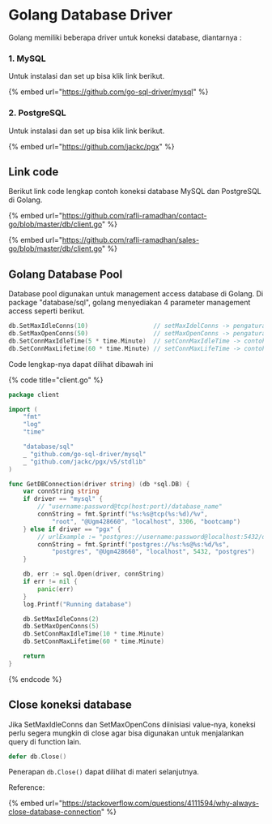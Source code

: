 # Golang Database Driver

Golang memiliki beberapa driver untuk koneksi database, diantarnya :

### 1. MySQL

Untuk instalasi dan set up bisa klik link berikut.

{% embed url="https://github.com/go-sql-driver/mysql" %}

### 2. PostgreSQL

Untuk instalasi dan set up bisa klik link berikut.

{% embed url="https://github.com/jackc/pgx" %}

## Link code&#x20;

Berikut link code lengkap contoh koneksi database MySQL dan PostgreSQL di Golang.

{% embed url="https://github.com/rafli-ramadhan/contact-go/blob/master/db/client.go" %}

{% embed url="https://github.com/rafli-ramadhan/sales-go/blob/master/db/client.go" %}

## Golang Database Pool

Database pool digunakan untuk management access database di Golang. Di package "database/sql", golang menyediakan 4 parameter management access seperti berikut.

```go
db.SetMaxIdleConns(10)                  // setMaxIdelConns -> pengaturan jumlah koneksi minimal yang dibuat saat aplikasi connect ke database
db.SetMaxOpenConns(50)                  // setMaxOpenConns -> pengaturan jumlah koneksi maksimal dibuat
db.SetConnMaxIdleTime(5 * time.Minute)  // setConnMaxIdleTime -> contoh ada 10 koneksi tidak digunakan selamat durasi waktu tertentu, maka akan di close
db.SetConnMaxLifetime(60 * time.Minute) // setConnMaxLifeTime -> contoh koneksi sudah mencapai waktu tertentu, maka akan di close atau memperbaruhi koneksi yang lama
```

Code lengkap-nya dapat dilihat dibawah ini

{% code title="client.go" %}
```go
package client

import (
	"fmt"
	"log"
	"time"

	"database/sql"
	_ "github.com/go-sql-driver/mysql"
	_ "github.com/jackc/pgx/v5/stdlib"
)

func GetDBConnection(driver string) (db *sql.DB) {
	var connString string
	if driver == "mysql" {
		// "username:password@tcp(host:port)/database_name"
		connString = fmt.Sprintf("%s:%s@tcp(%s:%d)/%v",
			"root", "@Ugm428660", "localhost", 3306, "bootcamp")
	} else if driver == "pgx" {
		// urlExample := "postgres://username:password@localhost:5432/database_name"
		connString = fmt.Sprintf("postgres://%s:%s@%s:%d/%s",
			"postgres", "@Ugm428660", "localhost", 5432, "postgres")
	}

	db, err := sql.Open(driver, connString)
	if err != nil {
		panic(err)
	}
	log.Printf("Running database")

	db.SetMaxIdleConns(2)
	db.SetMaxOpenConns(5)
	db.SetConnMaxIdleTime(10 * time.Minute)
	db.SetConnMaxLifetime(60 * time.Minute)

	return
}
```
{% endcode %}

## Close koneksi database

Jika SetMaxIdleConns dan SetMaxOpenCons diinisiasi value-nya, koneksi perlu segera mungkin di close agar bisa digunakan untuk menjalankan query di function lain.

```go
defer db.Close()
```

Penerapan `db.Close()` dapat dilihat di materi selanjutnya.

Reference:

{% embed url="https://stackoverflow.com/questions/4111594/why-always-close-database-connection" %}

